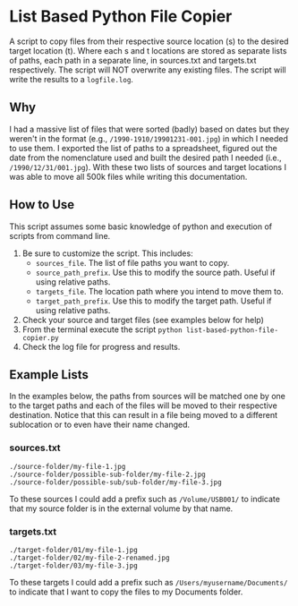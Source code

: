 # List Based Python File Copier

A script to copy files from their respective source location (s) to the desired target location (t). Where each s and t locations are stored as separate lists of paths, each path in a separate line, in sources.txt and targets.txt respectively. The script will NOT overwrite any existing files. The script will write the results to a `logfile.log`.

## Why
I had a massive list of files that were sorted (badly) based on dates but they weren't in the format (e.g., `/1990-1910/19901231-001.jpg`) in which I needed to use them. I exported the list of paths to a spreadsheet, figured out the date from the nomenclature used and built the desired path I needed (i.e., `/1990/12/31/001.jpg`). With these two lists of sources and target locations I was able to move all 500k files while writing this documentation.

## How to Use
This script assumes some basic knowledge of python and execution of scripts from command line.

1. Be sure to customize the script. This includes:
    * `sources_file`. The list of file paths you want to copy.
    * `source_path_prefix`. Use this to modify the source path. Useful if using relative paths.
    * `targets_file`. The location path where you intend to move them to.
    * `target_path_prefix`. Use this to modify the target path. Useful if using relative paths.
2. Check your source and target files (see examples below for help)
3. From the terminal execute the script `python list-based-python-file-copier.py`
4. Check the log file for progress and results.

## Example Lists
In the examples below, the paths from sources will be matched one by one to the target paths and each of the files will be moved to their respective destination. Notice that this can result in a file being moved to a different sublocation or to even have their name changed.

### sources.txt
```
./source-folder/my-file-1.jpg
./source-folder/possible-sub-folder/my-file-2.jpg
./source-folder/possible-sub/sub-folder/my-file-3.jpg
```

To these sources I could add a prefix such as `/Volume/USB001/` to indicate that my source folder is in the external volume by that name.

### targets.txt
```
./target-folder/01/my-file-1.jpg
./target-folder/02/my-file-2-renamed.jpg
./target-folder/03/my-file-3.jpg
```

To these targets I could add a prefix such as `/Users/myusername/Documents/` to indicate that I want to copy the files to my Documents folder.
